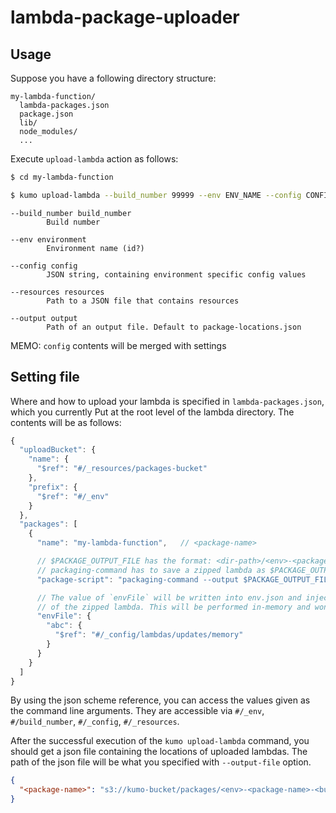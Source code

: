 
# lambda-package-uploader

## Usage

Suppose you have a following directory structure:

```
my-lambda-function/
  lambda-packages.json
  package.json
  lib/
  node_modules/
  ...
```

Execute `upload-lambda` action as follows:

```sh
$ cd my-lambda-function

$ kumo upload-lambda --build_number 99999 --env ENV_NAME --config CONFIG --resources RESOURCES --output OUTPUT
```

```
--build_number build_number
        Build number

--env environment
        Environment name (id?)

--config config
        JSON string, containing environment specific config values

--resources resources
        Path to a JSON file that contains resources

--output output
        Path of an output file. Default to package-locations.json
```

MEMO: `config` contents will be merged with settings


## Setting file

Where and how to upload your lambda is specified in `lambda-packages.json`, which you currently Put
at the root level of the lambda directory. The contents will be as follows:

```js
{
  "uploadBucket": {
    "name": {
      "$ref": "#/_resources/packages-bucket"
    },
    "prefix": {
      "$ref": "#/_env"
    }
  },
  "packages": [
    {
      "name": "my-lambda-function",   // <package-name>

      // $PACKAGE_OUTPUT_FILE has the format: <dir-path>/<env>-<package-name>-<build-number>.zip
      // packaging-command has to save a zipped lambda as $PACKAGE_OUTPUT_FILE
      "package-script": "packaging-command --output $PACKAGE_OUTPUT_FILE",

      // The value of `envFile` will be written into env.json and injected into the root level
      // of the zipped lambda. This will be performed in-memory and won't be written into a file
      "envFile": {
        "abc": {
          "$ref": "#/_config/lambdas/updates/memory"
        }
      }
    }
  ]
}
```

By using the json scheme reference, you can access the values given as the command line arguments.
They are accessible via `#/_env`, `#/build_number`, `#/_config`, `#/_resources`.

After the successful execution of the `kumo upload-lambda` command, you should get a json file containing
the locations of uploaded lambdas. The path of the json file will be what you specified with `--output-file` option.

```json
{
  "<package-name>": "s3://kumo-bucket/packages/<env>-<package-name>-<build-number>.zip"
}
```
